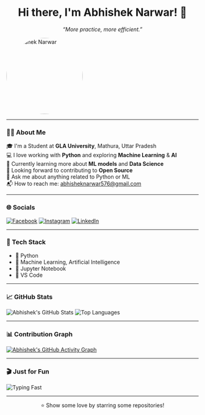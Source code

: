 <h1 align="center">Hi there, I'm Abhishek Narwar! 👋</h1>

<p align="center">
  <em>“More practice, more efficient.”</em>
</p>

<img src="https://avatars.githubusercontent.com/u/your-github-id" width="200px" align="center" style="border-radius:50%" alt="Abhishek Narwar" />

---

### 🙋‍♂️ About Me

🎓 I'm a Student at **GLA University**, Mathura, Uttar Pradesh  
💻 I love working with **Python** and exploring **Machine Learning** & **AI**  
🌱 Currently learning more about **ML models** and **Data Science**  
🚀 Looking forward to contributing to **Open Source**  
💬 Ask me about anything related to Python or ML  
📬 How to reach me: [abhisheknarwar576@gmail.com](mailto:abhisheknarwar576@gmail.com)

---

### 🌐 Socials

[![Facebook](https://img.shields.io/badge/Facebook-1877F2?style=for-the-badge&logo=facebook&logoColor=white)](https://facebook.com/)
[![Instagram](https://img.shields.io/badge/Instagram-E4405F?style=for-the-badge&logo=instagram&logoColor=white)](https://instagram.com/)
[![LinkedIn](https://img.shields.io/badge/LinkedIn-0077B5?style=for-the-badge&logo=linkedin&logoColor=white)](https://linkedin.com/)

---

### 🔧 Tech Stack

- 🐍 Python
- 🧠 Machine Learning, Artificial Intelligence
- 📓 Jupyter Notebook
- 🧰 VS Code

---

### 📈 GitHub Stats

![Abhishek's GitHub Stats](https://github-readme-stats.vercel.app/api?username=abhisheknarwar0042&show_icons=true&theme=radical)
![Top Languages](https://github-readme-stats.vercel.app/api/top-langs/?username=abhisheknarwar0042&layout=compact&theme=radical)

---

### 📊 Contribution Graph

[![Abhishek's GitHub Activity Graph](https://github-readme-activity-graph.cyclic.app/graph?username=abhisheknarwar0042&theme=radical)](https://github.com/abhisheknarwar0042)

---

### 🎬 Just for Fun

![Typing Fast](https://media.giphy.com/media/LmNwrBhejkK9EFP504/giphy.gif)

---

<p align="center">⭐ Show some love by starring some repositories!</p>
